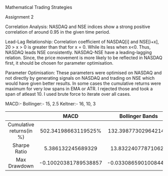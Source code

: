 ﻿Mathematical Trading Strategies

Assignment 2

Correlation Analysis:
 NASDAQ and NSE indices show a strong positive correlation of around 0.95 in the given time period.

 Lead-Lag Relationship:
  Correlation coefficient of NASDAQ[i] and NSE[i+x], 20 > x > 0 is greater than that for x = 0. While its less when x<0. Thus, NASDAQ leads NSE consistently.
  NASDAQ-NSE have a leading-lagging relation.
  Since, the price movement is more likely to be reflected in NASDAQ first, it should be chosen for parameter optimisation.

Parameter Optimisation:
 These parameters were optimised on NASDAQ and not directly by generating signals on NASDAQ and trading on NSE which would have given better results. In some cases the cumulative returns were maximum for very low spans in EMA or ATR. I rejected those and took a span of atleast 10. I used brute force to iterate over all cases.

 MACD:-
 Bollinger:- 15, 2.5
 Keltner:- 16, 10, 3


||MACD|Bollinger Bands|Keltner Channels|
| :-: | :-: | :-: | :-: |
|Cumulative returns(in %)|502.34198663119525%|132.39877302964214%|226.81547906442194%|
|Sharpe Ratio|5.386132245689329|13.832240778710622|8.089629465833603|
|Max Drawdown|-0.10020381789538857|-0.03308659010084436|-0.09051421231600798|



